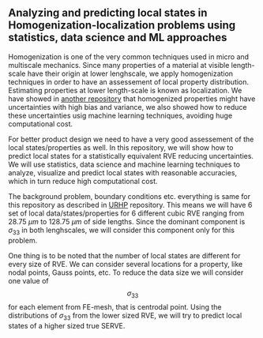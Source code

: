 ## Analyzing and predicting local states in Homogenization-localization problems using statistics, data science and ML approaches
Homogenization is one of the very common techniques used in micro and multiscale mechanics. Since many properties of a material at visible length-scale have their origin at lower lenghscale, we apply homogenization techniques in order to have an assessement of local property distribution. Estimating properties at lower length-scale is known as localization. We have showed in [another repository](https://github.com/helalme/DataDrivenMSE/tree/master/UncertaintyReductionInHomogenization) that homogenized properties might have uncertainties with high bias and variance, we also showed how to reduce these uncertainties usig machine learning techniques, avoiding huge computational cost. 

For better product design we need to have a very good assessement of the local states/properties as well. In this repository, we will show how to predict local states for a statistically equivalent RVE reducing uncertainties. We will use statistics, data science and machine learning techniques to analyze, visualize and predict local states with reasonable accuracies, which in turn reduce high computational cost.

The background problem, boundary conditions etc. everything is same for this repository as described in [URHP](https://github.com/helalme/DataDrivenMSE/tree/master/UncertaintyReductionInHomogenization) 
repository. This means we will have 6 set of local data/states/properties for 6 different cubic RVE ranging from 28.75 $\mu m$ to 128.75 $\mu m$ of side lengths. Since the dominant component is $`\sigma_{33}`$ in both lenghscales, we will consider this component only for this problem.

One thing is to be noted that the number of local states are different for every size of RVE. We can consider several locations for a property, like nodal points, Gauss points, etc. To reduce the data size we will consider one value of $$\sigma_{33}$$ for each element from FE-mesh, that is centrodal point. Using the distributions of $\sigma_{33}$ from the lower sized RVE, we will try to predict local states of a higher sized true SERVE.
